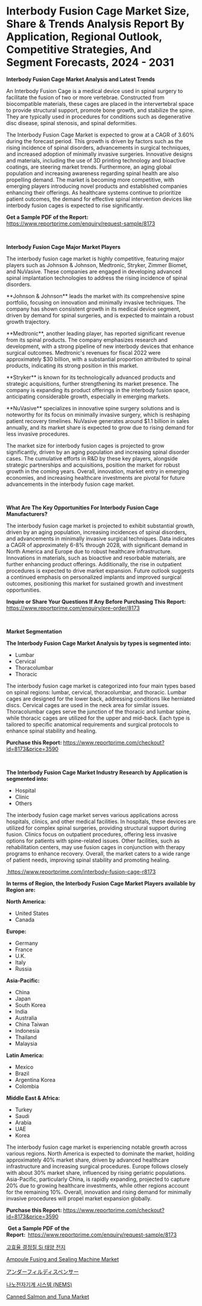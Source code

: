 <p><h1>Interbody Fusion Cage Market Size, Share & Trends Analysis Report By Application, Regional Outlook, Competitive Strategies, And Segment Forecasts, 2024 - 2031</h1></p><p><strong>Interbody Fusion Cage Market Analysis and Latest Trends</strong></p>
<p><p>An Interbody Fusion Cage is a medical device used in spinal surgery to facilitate the fusion of two or more vertebrae. Constructed from biocompatible materials, these cages are placed in the intervertebral space to provide structural support, promote bone growth, and stabilize the spine. They are typically used in procedures for conditions such as degenerative disc disease, spinal stenosis, and spinal deformities.</p><p>The Interbody Fusion Cage Market is expected to grow at a CAGR of 3.60% during the forecast period. This growth is driven by factors such as the rising incidence of spinal disorders, advancements in surgical techniques, and increased adoption of minimally invasive surgeries. Innovative designs and materials, including the use of 3D printing technology and bioactive coatings, are steering market trends. Furthermore, an aging global population and increasing awareness regarding spinal health are also propelling demand. The market is becoming more competitive, with emerging players introducing novel products and established companies enhancing their offerings. As healthcare systems continue to prioritize patient outcomes, the demand for effective spinal intervention devices like interbody fusion cages is expected to rise significantly.</p></p>
<p><strong>Get a Sample PDF of the Report:&nbsp;</strong> <a href="https://www.reportprime.com/enquiry/request-sample/8173">https://www.reportprime.com/enquiry/request-sample/8173</a></p>
<p>&nbsp;</p>
<p><strong>Interbody Fusion Cage Major Market Players</strong></p>
<p><p>The interbody fusion cage market is highly competitive, featuring major players such as Johnson & Johnson, Medtronic, Stryker, Zimmer Biomet, and NuVasive. These companies are engaged in developing advanced spinal implantation technologies to address the rising incidence of spinal disorders.</p><p>**Johnson & Johnson** leads the market with its comprehensive spine portfolio, focusing on innovation and minimally invasive techniques. The company has shown consistent growth in its medical device segment, driven by demand for spinal surgeries, and is expected to maintain a robust growth trajectory.</p><p>**Medtronic**, another leading player, has reported significant revenue from its spinal products. The company emphasizes research and development, with a strong pipeline of new interbody devices that enhance surgical outcomes. Medtronic's revenues for fiscal 2022 were approximately $30 billion, with a substantial proportion attributed to spinal products, indicating its strong position in this market.</p><p>**Stryker** is known for its technologically advanced products and strategic acquisitions, further strengthening its market presence. The company is expanding its product offerings in the interbody fusion space, anticipating considerable growth, especially in emerging markets.</p><p>**NuVasive** specializes in innovative spine surgery solutions and is noteworthy for its focus on minimally invasive surgery, which is reshaping patient recovery timelines. NuVasive generates around $1.1 billion in sales annually, and its market share is expected to grow due to rising demand for less invasive procedures.</p><p>The market size for interbody fusion cages is projected to grow significantly, driven by an aging population and increasing spinal disorder cases. The cumulative efforts in R&D by these key players, alongside strategic partnerships and acquisitions, position the market for robust growth in the coming years. Overall, innovation, market entry in emerging economies, and increasing healthcare investments are pivotal for future advancements in the interbody fusion cage market.</p></p>
<p>&nbsp;</p>
<p><strong>What Are The Key Opportunities For Interbody Fusion Cage Manufacturers?</strong></p>
<p><p>The interbody fusion cage market is projected to exhibit substantial growth, driven by an aging population, increasing incidences of spinal disorders, and advancements in minimally invasive surgical techniques. Data indicates a CAGR of approximately 6-8% through 2028, with significant demand in North America and Europe due to robust healthcare infrastructure. Innovations in materials, such as bioactive and resorbable materials, are further enhancing product offerings. Additionally, the rise in outpatient procedures is expected to drive market expansion. Future outlook suggests a continued emphasis on personalized implants and improved surgical outcomes, positioning this market for sustained growth and investment opportunities.</p></p>
<p><strong>Inquire or Share Your Questions If Any Before Purchasing This Report:</strong> <a href="https://www.reportprime.com/enquiry/pre-order/8173">https://www.reportprime.com/enquiry/pre-order/8173</a></p>
<p>&nbsp;</p>
<p><strong>Market Segmentation</strong></p>
<p><strong>The Interbody Fusion Cage Market Analysis by types is segmented into:</strong></p>
<p><ul><li>Lumbar</li><li>Cervical</li><li>Thoracolumbar</li><li>Thoracic</li></ul></p>
<p><p>The interbody fusion cage market is categorized into four main types based on spinal regions: lumbar, cervical, thoracolumbar, and thoracic. Lumbar cages are designed for the lower back, addressing conditions like herniated discs. Cervical cages are used in the neck area for similar issues. Thoracolumbar cages serve the junction of the thoracic and lumbar spine, while thoracic cages are utilized for the upper and mid-back. Each type is tailored to specific anatomical requirements and surgical protocols to enhance spinal stability and healing.</p></p>
<p><strong>Purchase this Report:&nbsp;</strong><a href="https://www.reportprime.com/checkout?id=8173&price=3590">https://www.reportprime.com/checkout?id=8173&price=3590</a></p>
<p>&nbsp;</p>
<p><strong>The Interbody Fusion Cage Market Industry Research by Application is segmented into:</strong></p>
<p><ul><li>Hospital</li><li>Clinic</li><li>Others</li></ul></p>
<p><p>The interbody fusion cage market serves various applications across hospitals, clinics, and other medical facilities. In hospitals, these devices are utilized for complex spinal surgeries, providing structural support during fusion. Clinics focus on outpatient procedures, offering less invasive options for patients with spine-related issues. Other facilities, such as rehabilitation centers, may use fusion cages in conjunction with therapy programs to enhance recovery. Overall, the market caters to a wide range of patient needs, improving spinal stability and promoting healing.</p></p>
<p><a href="https://www.reportprime.com/interbody-fusion-cage-r8173">&nbsp;https://www.reportprime.com/interbody-fusion-cage-r8173</a></p>
<p><strong>In terms of Region, the Interbody Fusion Cage Market Players available by Region are:</strong></p>
<p>
    <p> <strong> North America: </strong>
        <ul>
            <li>United States</li>
            <li>Canada</li>
        </ul>
        </p> 
    <p> <strong> Europe: </strong>
        <ul>
            <li>Germany</li>
            <li>France</li>
            <li>U.K.</li>
            <li>Italy</li>
            <li>Russia</li>
        </ul>
        </p> 
    <p> <strong> Asia-Pacific: </strong>
        <ul>
            <li>China</li>
            <li>Japan</li>
            <li>South Korea</li>
            <li>India</li>
            <li>Australia</li>
            <li>China Taiwan</li>
            <li>Indonesia</li>
            <li>Thailand</li>
            <li>Malaysia</li>
        </ul>
        </p> 
    <p> <strong> Latin America: </strong>
        <ul>
            <li>Mexico</li>
            <li>Brazil</li>
            <li>Argentina Korea</li>
            <li>Colombia</li>
        </ul>
        </p> 
    <p> <strong> Middle East & Africa: </strong>
        <ul>
            <li>Turkey</li>
            <li>Saudi</li>
            <li>Arabia</li>
            <li>UAE</li>
            <li>Korea</li>
        </ul>
    </p>
    </p>
<p><p>The interbody fusion cage market is experiencing notable growth across various regions. North America is expected to dominate the market, holding approximately 40% market share, driven by advanced healthcare infrastructure and increasing surgical procedures. Europe follows closely with about 30% market share, influenced by rising geriatric populations. Asia-Pacific, particularly China, is rapidly expanding, projected to capture 20% due to growing healthcare investments, while other regions account for the remaining 10%. Overall, innovation and rising demand for minimally invasive procedures will propel market expansion globally.</p></p>
<p><strong>Purchase this Report: </strong><a href="https://www.reportprime.com/checkout?id=8173&price=3590">https://www.reportprime.com/checkout?id=8173&price=3590</a></p>
<p>&nbsp;<strong>Get a Sample PDF of the Report:&nbsp;&nbsp;</strong><a href="https://www.reportprime.com/enquiry/request-sample/8173">https://www.reportprime.com/enquiry/request-sample/8173</a></p>
<p><strong></strong></p>
<p><p><a href="https://medium.com/@sheldondtickinson9867/%EC%84%B8%EA%B3%84-high-efficiency-crystalline-si-solar-cell-market-%EC%9D%80-2024%EC%97%90%EC%84%9C-2031%EB%A1%9C-%EC%97%B0%ED%8F%89%EA%B7%A0-%EC%A6%9D%EA%B0%80%EC%9C%A8%EC%9D%84-%EB%B3%B4%EC%9D%BC-%EA%B2%83%EC%9C%BC%EB%A1%9C-%EC%98%88%EC%83%81%EB%90%A9%EB%8B%88%EB%8B%A4-d0633702e34d">고효율 결정질 Si 태양 전지</a></p><p><a href="https://medium.com/@liam.mcgrath5645/what-innovations-are-shaping-the-ampoule-fusing-and-sealing-machine-market-bec1ac4f5d81">Ampoule Fusing and Sealing Machine Market</a></p><p><a href="https://medium.com/@shade463/underfill-dispenser-market-%E3%81%AE%E3%82%B0%E3%83%AD%E3%83%BC%E3%83%90%E3%83%AB%E5%B8%82%E5%A0%B4%E6%A6%82%E8%A6%81%E3%81%AF-%E4%B8%96%E7%95%8C%E3%81%8A%E3%82%88%E3%81%B3%E4%B8%BB%E8%A6%81%E5%B8%82%E5%A0%B4%E3%81%AB%E3%81%8A%E3%81%91%E3%82%8B%E6%A5%AD%E7%95%8C%E3%81%AB%E5%BD%B1%E9%9F%BF%E3%82%92%E4%B8%8E%E3%81%88%E3%82%8B%E4%B8%BB%E8%A6%81%E3%81%AA%E3%83%88%E3%83%AC%E3%83%B3%E3%83%89%E3%81%AB%E3%81%A4%E3%81%84%E3%81%A6-%E7%8B%AC%E8%87%AA%E3%81%AE%E8%A6%96%E7%82%B9%E3%82%92%E6%8F%90%E4%BE%9B%E3%81%97%E3%81%BE%E3%81%99-29b82cc4ff3e">アンダーフィルディスペンサー</a></p><p><a href="https://medium.com/@sheldondtickinson9867/%EC%84%B8%EA%B3%84-nanoelectromechanical-systems-nems-market-%EC%9D%80-2024%EC%97%90%EC%84%9C-2031%EB%A1%9C-%EC%97%B0%ED%8F%89%EA%B7%A0-%EC%A6%9D%EA%B0%80%EC%9C%A8%EC%9D%84-%EB%B3%B4%EC%9D%BC-%EA%B2%83%EC%9C%BC%EB%A1%9C-%EC%98%88%EC%83%81%EB%90%A9%EB%8B%88%EB%8B%A4-c6e8686d1891">나노전자기계 시스템 (NEMS)</a></p><p><a href="https://issuu.com/reportprime-2/docs/canned-salmon-and-tuna-market-size-_bcf27649605bfb">Canned Salmon and Tuna Market</a></p></p>
